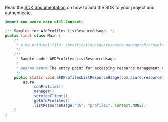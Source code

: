 Read the [SDK documentation](https://github.com/Azure/azure-sdk-for-java/blob/azure-resourcemanager_2.14.0/sdk/resourcemanager/azure-resourcemanager/README.md) on how to add the SDK to your project and authenticate.

```java
import com.azure.core.util.Context;

/** Samples for AfdProfiles ListResourceUsage. */
public final class Main {
    /*
     * x-ms-original-file: specification/cdn/resource-manager/Microsoft.Cdn/stable/2021-06-01/examples/AFDProfiles_ListResourceUsage.json
     */
    /**
     * Sample code: AFDProfiles_ListResourceUsage.
     *
     * @param azure The entry point for accessing resource management APIs in Azure.
     */
    public static void aFDProfilesListResourceUsage(com.azure.resourcemanager.AzureResourceManager azure) {
        azure
            .cdnProfiles()
            .manager()
            .serviceClient()
            .getAfdProfiles()
            .listResourceUsage("RG", "profile1", Context.NONE);
    }
}
```
